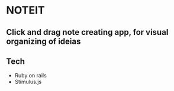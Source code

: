 # NOTEIT


## Click and drag note creating app, for visual organizing of ideias



## Tech
 - Ruby on rails
 - Stimulus.js